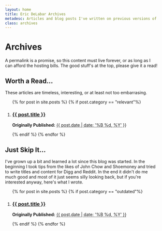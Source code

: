 ```yaml
---
layout: home
title: Eric DeLabar Archives
metadesc: Articles and blog posts I've written on previous versions of this website, mostly outdated but kept for posterity and the permalink promise.
class: archives
---
```

# Archives
<p>A permalink is a promise, so this content must live forever, or as long as I can afford the hosting bills.  The good stuff's at the top, please give it a read!</p>

<h2>Worth a Read...</h2>
<p>These articles are timeless, interesting, or at least not too embarrasing.</p>

<ol>
	{% for post in site.posts %} 
		{% if post.category == "relevant"%}
		<li> 
			<h3><a href="{{ post.url }}">{{ post.title }}</a></h3>
			<p><strong>Originally Published:</strong> <abbr class="updated" title="{{ post.date | date: '%Y-%m-%d' }}">{{ post.date | date: '%B %d, %Y' }}</abbr></p>
		</li> 
		{% endif %}
	{% endfor %}
</ol>

<h2>Just Skip It...</h2>
<p>I've grown up a bit and learned a lot since this blog was started.  In the beginning I took tips from the likes of John Chow and Shoemoney and tried to write titles and content for Digg and Reddit.  In the end it didn't do me much good and most of it just seems silly looking back, but if you're interested anyway, here's what I wrote.</p>

<ol>
	{% for post in site.posts %} 
		{% if post.category == "outdated"%}
		<li> 
			<h3><a href="{{ post.url }}">{{ post.title }}</a></h3>
			<p><strong>Originally Published:</strong> <abbr class="updated" title="{{ post.date | date: '%Y-%m-%d' }}">{{ post.date | date: '%B %d, %Y' }}</abbr></p>
		</li> 
		{% endif %}
	{% endfor %}
</ol>